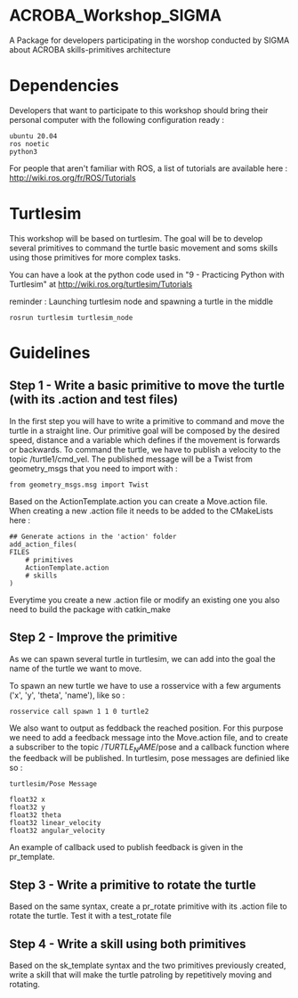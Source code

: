 # ACROBA_Workshop_SIGMA
A Package for developers participating in the worshop conducted by SIGMA about ACROBA skills-primitives architecture

# Dependencies
Developers that want to participate to this workshop should bring their personal computer with the following configuration ready :

    ubuntu 20.04
    ros noetic
    python3

For people that aren't familiar with ROS, a list of tutorials are available here :
http://wiki.ros.org/fr/ROS/Tutorials

# Turtlesim
This workshop will be based on turtlesim. 
The goal will be to develop several primitives to command the turtle basic movement and soms skills using those primitives for more complex tasks.

You can have a look at the python code used in "9 - Practicing Python with Turtlesim" at
http://wiki.ros.org/turtlesim/Tutorials

reminder :
Launching turtlesim node and spawning a turtle in the middle

    rosrun turtlesim turtlesim_node

# Guidelines

## Step 1 - Write a basic primitive to move the turtle (with its .action and test files)

In the first step you will have to write a primitive to command and move the turtle in a straight line.
Our primitive goal will be composed by the desired speed, distance and a variable which defines if the movement is forwards or backwards. 
To command the turtle, we have to publish a velocity to the topic /turtle1/cmd_vel. 
The published message will be a Twist from geometry_msgs that you need to import with :

    from geometry_msgs.msg import Twist

Based on the ActionTemplate.action you can create a Move.action file.
When creating a new .action file it needs to be added to the CMakeLists here :

    ## Generate actions in the 'action' folder
    add_action_files(
    FILES
        # primitives
        ActionTemplate.action
        # skills
    )

Everytime you create a new .action file or modify an existing one you also need to build the package with catkin_make

## Step 2 - Improve the primitive

As we can spawn several turtle in turtlesim, we can add into the goal the name of the turtle we want to move.

To spawn an new turtle we have to use a rosservice with a few arguments ('x', 'y', 'theta', 'name'), like so :

    rosservice call spawn 1 1 0 turtle2

We also want to output as feddback the reached position. For this purpose we need to add a feedback message into the Move.action file, and to create a subscriber to the topic /$TURTLE_NAME$/pose and a callback function where the feedback will be published.
In turtlesim, pose messages are definied like so :

    turtlesim/Pose Message 

    float32 x
    float32 y
    float32 theta
    float32 linear_velocity
    float32 angular_velocity

An example of callback used to publish feedback is given in the pr_template.


## Step 3 - Write a primitive to rotate the turtle

Based on the same syntax, create a pr_rotate primitive with its .action file to rotate the turtle. Test it with a test_rotate file

## Step 4 - Write a skill using both primitives

Based on the sk_template syntax and the two primitives previously created, write a skill that will make the turtle patroling by repetitively moving and rotating.